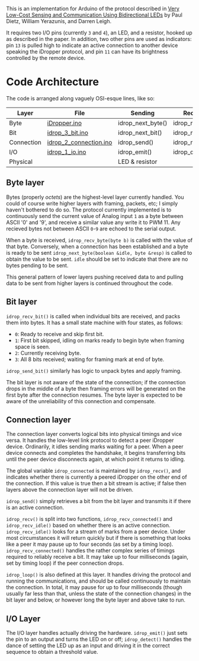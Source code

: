 This is an implementation for Arduino of the protocol described in [Very Low-Cost Sensing and Communication Using Bidirectional LEDs](http://math.hws.edu/vaughn/cpsc/336/docs/led-sensor.pdf) by Paul Dietz, William Yerazunis, and Darren Leigh.

It requires two I/O pins (currently `3` and `4`), an LED, and a resistor, hooked up as described in the paper. In addition, two other pins are used as indicators: pin `13` is pulled high to indicate an active connection to another device speaking the iDropper protocol, and pin `11` can have its brightness controlled by the remote device.

# Code Architecture
The code is arranged along vaguely OSI-esque lines, like so:

<table>
<thead><tr>
<th>Layer</th><th>File</th><th>Sending</th><th>Receiving</th>
</tr></thead>
<tr><td>Byte</td>       <td><a href="iDropper.ino">iDropper.ino</a></td>                    <td>idrop_next_byte()</td><td>idrop_recv_byte()</td></tr>
<tr><td>Bit</td>        <td><a href="idrop_3_bit.ino">idrop_3_bit.ino</a></td>              <td>idrop_next_bit()</td> <td>idrop_recv_bit()</td></tr>
<tr><td>Connection</td> <td><a href="idrop_2_connection.ino">idrop_2_connection.ino</a></td><td>idrop_send()</td>     <td>idrop_recv()</td></tr>
<tr><td>I/O</td>        <td><a href="idrop_1_io.ino">idrop_1_io.ino</a></td>                <td>idrop_emit()</td>     <td>idrop_detect()</td></tr>
<tr><td colspan=2>Physical</td>   <td colspan=2>LED & resistor</td></tr>
</table>

## Byte layer
Bytes (properly *octets*) are the highest-level layer currently handled. You could of course write higher layers with framing, packets, etc; I simply haven't bothered to do so. The protocol currently implemented is to continuously send the current value of Analog input `1` as a byte between ASCII '0' and '9', and receive a similar value any write it to PWM 11. Any recieved bytes not between ASCII `0`-`9` are echoed to the serial output.

When a byte is received, `idrop_recv_byte(byte b)` is called with the value of that byte. Conversely, when a connection has been established and a byte is ready to be sent `idrop_next_byte(boolean &idle, byte &resp)` is called to obtain the value to be sent. `idle` should be set to indicate that there are no bytes pending to be sent.

This general pattern of lower layers pushing received data to and pulling data to be sent from higher layers is continued throughout the code.

## Bit layer
`idrop_recv_bit()` is called when individual bits are received, and packs them into bytes. It has a small state machine with four states, as follows:
* `0`: Ready to receive and skip first bit.
* `1`: First bit skipped, idling on marks ready to begin byte when framing space is seen.
* `2`: Currently receiving byte.
* `3`: All 8 bits received; waiting for framing mark at end of byte.

`idrop_send_bit()` similarly has logic to unpack bytes and apply framing.

The bit layer is not aware of the state of the connection; if the connection drops in the middle of a byte then framing errors will be generated on the first byte after the connection resumes. The byte layer is expected to be aware of the unreliability of this connection and compensate.

## Connection layer
The connection layer converts logical bits into physical timings and vice versa. It handles the low-level link protocol to detect a peer iDropper device. Ordinarily, it idles sending marks waiting for a peer. When a peer device connects and completes the handshake, it begins transferring bits until the peer device disconnects again, at which point it returns to idling.

The global variable `idrop_connected` is maintained by `idrop_recv()`, and indicates whether there is currently a peered iDropper on the other end of the connection. If this value is true then a bit stream is active; if false then layers above the connection layer will not be driven.

`idrop_send()` simply retrieves a bit from the bit layer and transmits it if there is an active connection.

`idrop_recv()` is split into two functions, `idrop_recv_connected()` and `idrop_recv_idle()` based on whether there is an active connection. `idrop_recv_idle()` looks for a stream of marks from a peer device. Under most circumstances it will return quickly but if there is something that looks like a peer it may pause up to four seconds (as set by a timing loop). `idrop_recv_connected()` handles the rather complex series of timings required to reliably receive a bit. It may take up to four milliseconds (again, set by timing loop) if the peer connection drops.

`idrop_loop()` is also defined at this layer. It handles driving the protocol and running the communications, and should be called continuously to maintain the connection. In total, it may pause for up to four milliseconds (though usually far less than that, unless the state of the connection changes) in the bit layer and below, or however long the byte layer and above take to run.

## I/O Layer
The I/O layer handles actually driving the hardware. `idrop_emit()` just sets the pin to an output and turns the LED on or off; `idrop_detect()` handles the dance of setting the LED up as an input and driving it in the correct sequence to obtain a threshold value.

